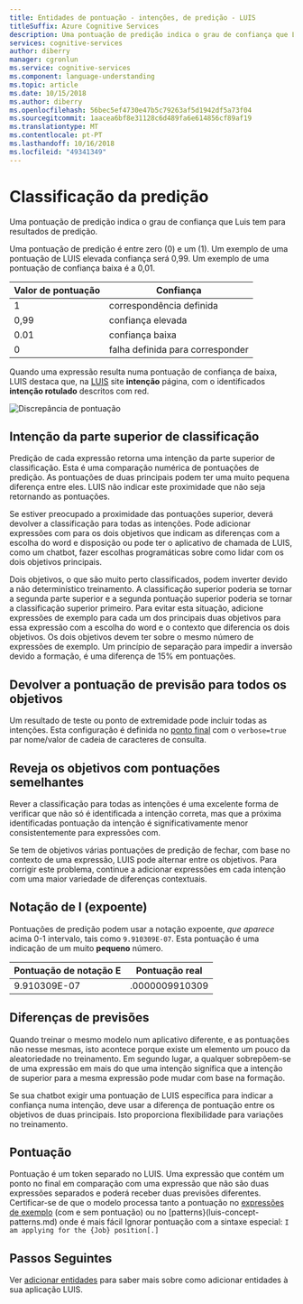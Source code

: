 ```yaml
---
title: Entidades de pontuação - intenções, de predição - LUIS
titleSuffix: Azure Cognitive Services
description: Uma pontuação de predição indica o grau de confiança que Luis tem para resultados de predição.
services: cognitive-services
author: diberry
manager: cgronlun
ms.service: cognitive-services
ms.component: language-understanding
ms.topic: article
ms.date: 10/15/2018
ms.author: diberry
ms.openlocfilehash: 56bec5ef4730e47b5c79263af5d1942df5a73f04
ms.sourcegitcommit: 1aacea6bf8e31128c6d489fa6e614856cf89af19
ms.translationtype: MT
ms.contentlocale: pt-PT
ms.lasthandoff: 10/16/2018
ms.locfileid: "49341349"
---
```

# <a name="prediction-score"></a>Classificação da predição
Uma pontuação de predição indica o grau de confiança que Luis tem para resultados de predição. 

Uma pontuação de predição é entre zero (0) e um (1). Um exemplo de uma pontuação de LUIS elevada confiança será 0,99. Um exemplo de uma pontuação de confiança baixa é a 0,01. 

|Valor de pontuação|Confiança|
|--|--|
|1|correspondência definida|
|0,99|confiança elevada|
|0.01|confiança baixa|
|0|falha definida para corresponder|

Quando uma expressão resulta numa pontuação de confiança de baixa, LUIS destaca que, na [LUIS](luis-reference-regions.md) site **intenção** página, com o identificados **intenção rotulado** descritos com red. 

![Discrepância de pontuação](./media/luis-concept-score/score-discrepancy.png)

## <a name="top-scoring-intent"></a>Intenção da parte superior de classificação
Predição de cada expressão retorna uma intenção da parte superior de classificação. Esta é uma comparação numérica de pontuações de predição. As pontuações de duas principais podem ter uma muito pequena diferença entre eles. LUIS não indicar este proximidade que não seja retornando as pontuações.  

Se estiver preocupado a proximidade das pontuações superior, deverá devolver a classificação para todas as intenções. Pode adicionar expressões com para os dois objetivos que indicam as diferenças com a escolha do word e disposição ou pode ter o aplicativo de chamada de LUIS, como um chatbot, fazer escolhas programáticas sobre como lidar com os dois objetivos principais. 

Dois objetivos, o que são muito perto classificados, podem inverter devido a não determinístico treinamento. A classificação superior poderia se tornar a segunda parte superior e a segunda pontuação superior poderia se tornar a classificação superior primeiro. Para evitar esta situação, adicione expressões de exemplo para cada um dos principais duas objetivos para essa expressão com a escolha do word e o contexto que diferencia os dois objetivos. Os dois objetivos devem ter sobre o mesmo número de expressões de exemplo. Um princípio de separação para impedir a inversão devido a formação, é uma diferença de 15% em pontuações.

## <a name="return-prediction-score-for-all-intents"></a>Devolver a pontuação de previsão para todos os objetivos
Um resultado de teste ou ponto de extremidade pode incluir todas as intenções. Esta configuração é definida no [ponto final](https://aka.ms/v1-endpoint-api-docs) com o `verbose=true` par nome/valor de cadeia de caracteres de consulta. 

## <a name="review-intents-with-similar-scores"></a>Reveja os objetivos com pontuações semelhantes
Rever a classificação para todas as intenções é uma excelente forma de verificar que não só é identificada a intenção correta, mas que a próxima identificadas pontuação da intenção é significativamente menor consistentemente para expressões com. 

Se tem de objetivos várias pontuações de predição de fechar, com base no contexto de uma expressão, LUIS pode alternar entre os objetivos. Para corrigir este problema, continue a adicionar expressões em cada intenção com uma maior variedade de diferenças contextuais.   

## <a name="e-exponent-notation"></a>Notação de I (expoente)

Pontuações de predição podem usar a notação expoente, *que aparece* acima 0-1 intervalo, tais como `9.910309E-07`. Esta pontuação é uma indicação de um muito **pequeno** número.

|Pontuação de notação E |Pontuação real|
|--|--|
|9.910309E-07|.0000009910309|

## <a name="differences-with-predictions"></a>Diferenças de previsões
Quando treinar o mesmo modelo num aplicativo diferente, e as pontuações não nesse mesmas, isto acontece porque existe um elemento um pouco da aleatoriedade no treinamento. Em segundo lugar, a qualquer sobrepõem-se de uma expressão em mais do que uma intenção significa que a intenção de superior para a mesma expressão pode mudar com base na formação.

Se sua chatbot exigir uma pontuação de LUIS específica para indicar a confiança numa intenção, deve usar a diferença de pontuação entre os objetivos de duas principais. Isto proporciona flexibilidade para variações no treinamento. 

## <a name="punctuation"></a>Pontuação
Pontuação é um token separado no LUIS. Uma expressão que contém um ponto no final em comparação com uma expressão que não são duas expressões separados e poderá receber duas previsões diferentes. Certificar-se de que o modelo processa tanto a pontuação no [expressões de exemplo](luis-concept-utterance.md) (com e sem pontuação) ou no [patterns}(luis-concept-patterns.md) onde é mais fácil Ignorar pontuação com a sintaxe especial: `I am applying for the {Job} position[.]`

## <a name="next-steps"></a>Passos Seguintes

Ver [adicionar entidades](luis-how-to-add-entities.md) para saber mais sobre como adicionar entidades à sua aplicação LUIS.